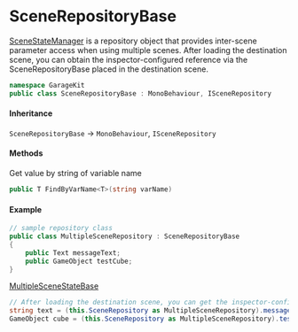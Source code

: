 # SceneRepositoryBase

[SceneStateManager](~/Scripts_en/Managers/SceneStateManager.md) is a repository object that provides inter-scene parameter access when using multiple scenes. After loading the destination scene, you can obtain the inspector-configured reference via the SceneRepositoryBase placed in the destination scene.

```csharp
namespace GarageKit
public class SceneRepositoryBase : MonoBehaviour, ISceneRepository
```

#### Inheritance

`SceneRepositoryBase` -> `MonoBehaviour`, `ISceneRepository`

#### Methods

Get value by string of variable name
```csharp
public T FindByVarName<T>(string varName)
```

#### Example

```csharp
// sample repository class
public class MultipleSceneRepository : SceneRepositoryBase
{
    public Text messageText;
    public GameObject testCube;
}
```

[MultipleSceneStateBase](~/Scripts_en/Utils/State/Base/MultipleSceneStateBase.md)

```csharp
// After loading the destination scene, you can get the inspector-configured reference via the SceneRepositoryBase placed in the destination scene.
string text = (this.SceneRepository as MultipleSceneRepository).messageText.text;
GameObject cube = (this.SceneRepository as MultipleSceneRepository).testCube;
```